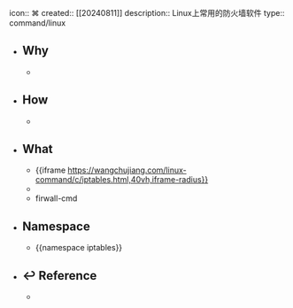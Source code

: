 icon:: ⌘
created:: [[20240811]]
description:: Linux上常用的防火墙软件
type:: command/linux

- ## Why
  -
- ## How
  -
- ## What
  - {{iframe https://wangchujiang.com/linux-command/c/iptables.html,40vh,iframe-radius}}
  -
  - firwall-cmd
- ## Namespace
  - {{namespace iptables}}
- ## ↩ Reference
  -